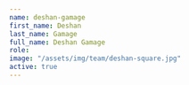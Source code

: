 ```yaml
---
name: deshan-gamage
first_name: Deshan  
last_name: Gamage
full_name: Deshan Gamage
role:
image: "/assets/img/team/deshan-square.jpg"
active: true
---
```

